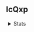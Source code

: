 <p align="center">
 <h2 align="center">IcQxp</h2>
</p>


<!-- <p align="center"> <h2 align="center"></h2></p> -->

 
</div>

<details align="center">
  <summary>Stats</summary>
  


<table align="center">
  <tr>
    <td rowspan="2"> 
     <!--
![IcQxp's GitHub stats](https://github-readme-stats.vercel.app/api?username=IcQxp\&show=reviews,discussions_started,discussions_answered,prs_merged,prs_merged_percentage\&show_icons=true\&title_color=fff\&icon_color=79ff97\&text_color=9f9f9f\&bg_color=151515\&border_color=34ffff\&hide_border=false\&theme=default\&border_radius=4.5)
     -->
     
   ![IcQxp's GitHub stats](https://github-readme-stats.vercel.app/api?username=IcQxp\&show=reviews,discussions_started,discussions_answered,prs_merged,prs_merged_percentage\&theme=midnight-purple&show_icons=true)
         </td>
    <td> 

<!-- 

![Top Langs](https://github-readme-stats.vercel.app/api/top-langs/?username=IcQxp&layout=compact&title_color=fff&text_color=9f9f9f&bg_color=151515&langs_count=4&theme=midnight-purple)
-->
![Top Langs](https://github-readme-stats.vercel.app/api/top-langs/?username=IcQxp&layout=compact&theme=midnight-purple&langs_count=4)
       </td>
  </tr>
 <tr>
    <td> 

<!-- 
![Top Langs](https://github-readme-stats.vercel.app/api/top-langs/?username=IcQxp&layout=compact&title_color=fff&text_color=9f9f9f&bg_color=151515\&langs_count=10&theme=midnight-purple)

-->
![Top Langs](https://github-readme-stats.vercel.app/api/top-langs/?username=IcQxp&layout=compact&theme=midnight-purple&langs_count=10)
        </td>
 </tr>
</table>
</details>

<!--

&theme=midnight-purple

**IcQxp/IcQxp** is a ✨ _special_ ✨ repository because its `README.md` (this file) appears on your GitHub profile.

Here are some ideas to get you started:

- 🔭 I’m currently working on ...
- 🌱 I’m currently learning ...
- 👯 I’m looking to collaborate on ...
- 🤔 I’m looking for help with ...
- 💬 Ask me about ...
- 📫 How to reach me: ...
- 😄 Pronouns: ...
- ⚡ Fun fact: ...
-->
